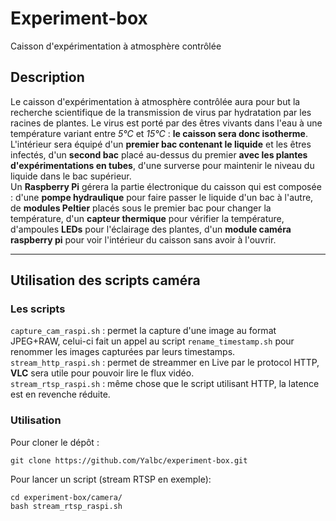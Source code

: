 # Experiment-box
Caisson d'expérimentation à atmosphère contrôlée

## Description 
Le caisson d'expérimentation à atmosphère contrôlée aura pour but la recherche scientifique de la transmission de virus par hydratation par les racines de plantes. Le virus est porté par des êtres vivants dans l'eau à une température variant entre *5°C* et *15°C* : **le caisson sera donc isotherme**.  
L'intérieur sera équipé d'un **premier bac contenant le liquide** et les êtres infectés, d'un **second bac** placé au-dessus du premier **avec les plantes d'expérimentations en tubes**, d'une surverse pour maintenir le niveau du liquide dans le bac supérieur.  
Un **Raspberry Pi** gérera la partie électronique du caisson qui est composée : d'une **pompe hydraulique** pour faire passer le liquide d'un bac à l'autre, de **modules Peltier** placés sous le premier bac pour changer la température, d'un **capteur thermique** pour vérifier la température, d'ampoules **LEDs** pour l'éclairage des plantes, d'un **module caméra raspberry pi** pour voir l'intérieur du caisson sans avoir à l'ouvrir.
___

## Utilisation des scripts caméra
### Les scripts
`capture_cam_raspi.sh` : permet la capture d'une image au format JPEG+RAW, celui-ci fait un appel au script `rename_timestamp.sh` pour renommer les images capturées par leurs timestamps.  
`stream_http_raspi.sh` : permet de streammer en Live par le protocol HTTP, **VLC** sera utile pour pouvoir lire le flux vidéo.  
`stream_rtsp_raspi.sh` : même chose que le script utilisant HTTP, la latence est en revenche réduite.  

### Utilisation
Pour cloner le dépôt :

    git clone https://github.com/Yalbc/experiment-box.git

Pour lancer un script (stream RTSP en exemple):

    cd experiment-box/camera/
    bash stream_rtsp_raspi.sh

